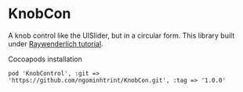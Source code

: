 # KnobCon
A knob control like the UISlider, but in a circular form. This library built under [Raywenderlich tutorial](https://www.raywenderlich.com/5109-creating-a-framework-for-ios).

Cocoapods installation

	pod 'KnobControl', :git => 'https://github.com/ngominhtrint/KnobCon.git', :tag => '1.0.0'
